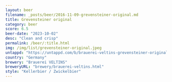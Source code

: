 ```yaml
---
layout: beer
filename: _posts/beer/2016-11-09-grevensteiner-original.md
title: Grevensteiner original
category: beer
score: 6.5
beer-date: "2023-10-02"
desc: "Clean and crisp"
permalink: /beer/:title.html
img: /img/list/grevensteiner-original.jpeg
untappd: "https://untappd.com/b/brauerei-veltins-grevensteiner-original-naturtrubes-landbier/540889"
country: "Germany"
brewery: "Brauerei VELTINS"
breweryURL: "brewery/brauerei-veltins.html"
style: "Kellerbier / Zwickelbier"
---
```

